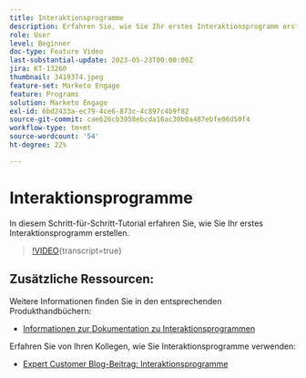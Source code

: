 ```yaml
---
title: Interaktionsprogramme
description: Erfahren Sie, wie Sie Ihr erstes Interaktionsprogramm erstellen.
role: User
level: Beginner
doc-type: Feature Video
last-substantial-update: 2023-05-23T00:00:00Z
jira: KT-13260
thumbnail: 3419374.jpeg
feature-set: Marketo Engage
feature: Programs
solution: Marketo Engage
exl-id: 6bd2433a-ec79-4ce6-873c-4c897c4b9f82
source-git-commit: cae626cb3958ebcda16ac30b0a487ebfe06d50f4
workflow-type: tm+mt
source-wordcount: '54'
ht-degree: 22%

---
```


# Interaktionsprogramme

In diesem Schritt-für-Schritt-Tutorial erfahren Sie, wie Sie Ihr erstes Interaktionsprogramm erstellen.

>[!VIDEO](https://video.tv.adobe.com/v/3452688/?captions=ger&learn=on){transcript=true}

## Zusätzliche Ressourcen:

Weitere Informationen finden Sie in den entsprechenden Produkthandbüchern:

* [Informationen zur Dokumentation zu Interaktionsprogrammen](https://experienceleague.adobe.com/docs/marketo/using/product-docs/email-marketing/drip-nurturing/creating-an-engagement-program/understanding-engagement-programs.html?lang=de)

Erfahren Sie von Ihren Kollegen, wie Sie Interaktionsprogramme verwenden:

* [Expert Customer Blog-Beitrag: Interaktionsprogramme](https://nation.marketo.com/t5/product-blogs/marketo-success-series-engagement-programs/ba-p/301712)
